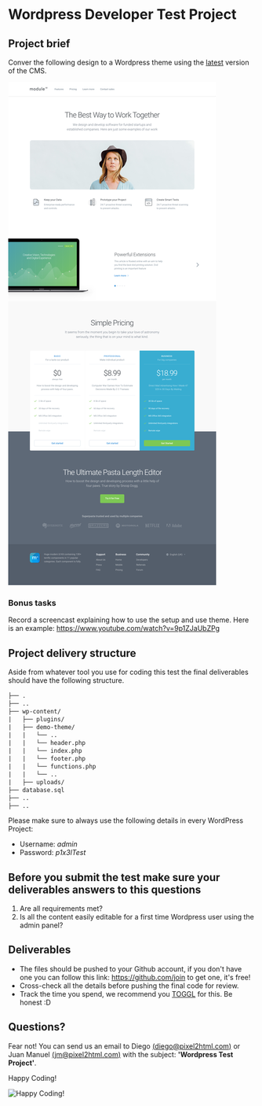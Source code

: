 # Wordpress Developer Test Project

## Project brief

Conver the following design to a Wordpress theme using the
[latest](https://wordpress.org/download/) version of the CMS.

![preview](preview.png)

### Bonus tasks

Record a screencast explaining how to use the setup and use theme. Here is an
example: https://www.youtube.com/watch?v=9p1ZJaUbZPg

## Project delivery structure

Aside from whatever tool you use for coding this test the final deliverables
should have the following structure.

~~~
├── .
├── ..
├── wp-content/
|   ├── plugins/
|   ├── demo-theme/
|   |   └── ..
|   |   └── header.php
|   |   └── index.php
|   |   └── footer.php
|   |   └── functions.php
|   |   └── ..
|   ├── uploads/
├── database.sql
├── ..
├── ..
~~~

Please make sure to always use the following details in every WordPress Project:

- Username: _admin_
- Password: _p1x3lTest_

## Before you submit the test make sure your deliverables answers to this questions

1. Are all requirements met?
2. Is all the content easily editable for a first time Wordpress user using the admin panel?

## Deliverables

- The files should be pushed to your Github account, if you don't have one you
can follow this link: https://github.com/join to get one, it's free!
- Cross-check all the details before pushing the final code for review.
- Track the time you spend, we recommend you [TOGGL](https://www.toggl.com/) for
this. Be honest :D

## Questions?

Fear not! You can send us an email to Diego [(diego@pixel2html.com)](mailto:diego@pixel2html.com)
or Juan Manuel [(jm@pixel2html.com)](mailto:jm@pixel2html.com) with the subject:
**'Wordpress Test Project'**.

Happy Coding!

![Happy Coding!](http://tclhost.com/RWyB4eL.gif)
